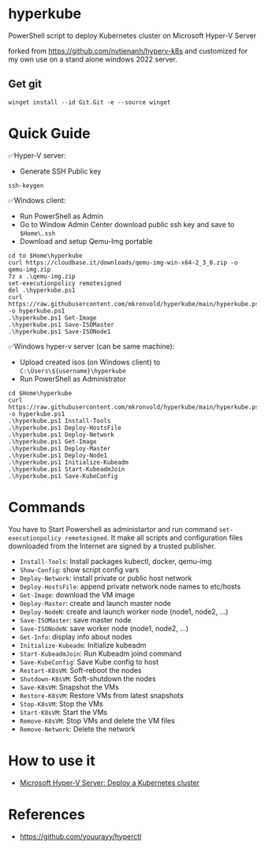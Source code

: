 # hyperkube
PowerShell script to deploy Kubernetes cluster on Microsoft Hyper-V Server

forked from https://github.com/nvtienanh/hyperv-k8s and customized for my own use on a stand alone windows 2022 server.

## Get git
```
winget install --id Git.Git -e --source winget
```

# Quick Guide

✅Hyper-V server:
- Generate SSH Public key
```
ssh-keygen
```

✅Windows client:
- Run PowerShell as Admin
- Go to Window Admin Center  download public ssh key and save to `$Home\.ssh`
- Download and setup Qemu-Img portable
```
cd to $Home\hyperkube
curl https://cloudbase.it/downloads/qemu-img-win-x64-2_3_0.zip -o qemu-img.zip
7z x .\qemu-img.zip
set-executionpolicy remotesigned
del .\hyperkube.ps1
curl https://raw.githubusercontent.com/mkronvold/hyperkube/main/hyperkube.ps1 -o hyperkube.ps1
.\hyperkube.ps1 Get-Image
.\hyperkube.ps1 Save-ISOMaster
.\hyperkube.ps1 Save-ISONode1
```

✅Windows hyper-v server (can be same machine):
- Upload created isos (on Windows client) to `C:\Users\${username}\hyperkube`
- Run PowerShell as Administrator
```
cd $Home\hyperkube
curl https://raw.githubusercontent.com/mkronvold/hyperkube/main/hyperkube.ps1 -o hyperkube.ps1
.\hyperkube.ps1 Install-Tools
.\hyperkube.ps1 Deploy-HostsFile
.\hyperkube.ps1 Deploy-Network
.\hyperkube.ps1 Get-Image
.\hyperkube.ps1 Deploy-Master
.\hyperkube.ps1 Deploy-Node1
.\hyperkube.ps1 Initialize-Kubeadm
.\hyperkube.ps1 Start-KubeadmJoin
.\hyperkube.ps1 Save-KubeConfig
```
# Commands

You have to Start Powershell as administartor and run command `set-executionpolicy remotesigned`. It make all scripts and configuration files downloaded from the Internet are signed by a trusted publisher.

- `Install-Tools`: Install packages kubectl, docker, qemu-img
- `Show-Config`: show script config vars
- `Deploy-Network`: install private or public host network
- `Deploy-HostsFile`: append private network node names to etc/hosts
- `Get-Image`: download the VM image
- `Deploy-Master`: create and launch master node
- `Deploy-NodeN`: create and launch worker node (node1, node2, ...)
- `Save-ISOMaster`: save master node
- `Save-ISONodeN`: save worker node (node1, node2, ...)
- `Get-Info`: display info about nodes
- `Initialize-Kubeadm`: Initialize kubeadm
- `Start-KubeadmJoin`: Run Kubeadm joind command
- `Save-KubeConfig`: Save Kube config to host
- `Restart-K8sVM`: Soft-reboot the nodes
- `Shutdown-K8sVM`: Soft-shutdown the nodes
- `Save-K8sVM`: Snapshot the VMs
- `Restore-K8sVM`: Restore VMs from latest snapshots
- `Stop-K8sVM`: Stop the VMs
- `Start-K8sVM`: Start the VMs
- `Remove-K8sVM`: Stop VMs and delete the VM files
- `Remove-Network`: Delete the network

# How to use it

- [Microsoft Hyper-V Server: Deploy a Kubernetes cluster](https://www.youtube.com/watch?v=MPjavnlRnQU)

# References
- https://github.com/youurayy/hyperctl


